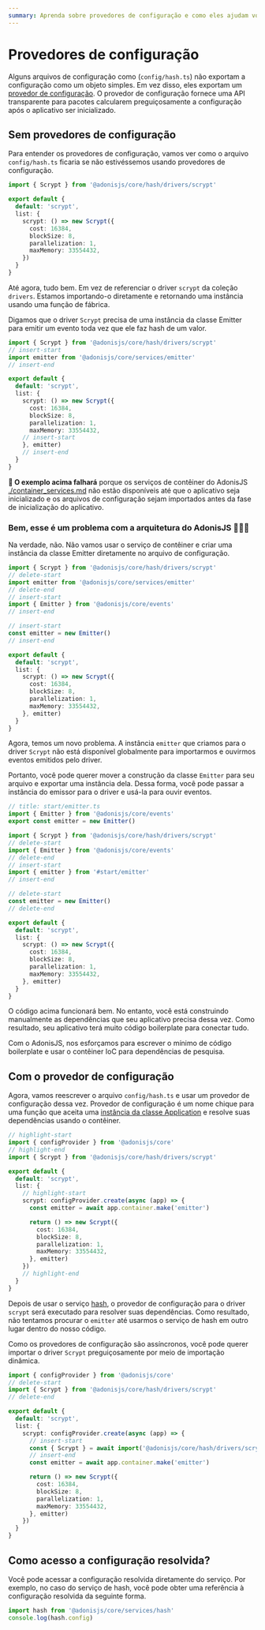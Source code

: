 ```yaml
---
summary: Aprenda sobre provedores de configuração e como eles ajudam você a calcular preguiçosamente a configuração após o aplicativo ser inicializado.
---
```


# Provedores de configuração

Alguns arquivos de configuração como (`config/hash.ts`) não exportam a configuração como um objeto simples. Em vez disso, eles exportam um [provedor de configuração](https://github.com/adonisjs/core/blob/main/src/config_provider.ts#L16). O provedor de configuração fornece uma API transparente para pacotes calcularem preguiçosamente a configuração após o aplicativo ser inicializado.

## Sem provedores de configuração

Para entender os provedores de configuração, vamos ver como o arquivo `config/hash.ts` ficaria se não estivéssemos usando provedores de configuração.

```ts
import { Scrypt } from '@adonisjs/core/hash/drivers/scrypt'

export default {
  default: 'scrypt',
  list: {
    scrypt: () => new Scrypt({
      cost: 16384,
      blockSize: 8,
      parallelization: 1,
      maxMemory: 33554432,
    })
  }
}
```

Até agora, tudo bem. Em vez de referenciar o driver `scrypt` da coleção `drivers`. Estamos importando-o diretamente e retornando uma instância usando uma função de fábrica.

Digamos que o driver `Scrypt` precisa de uma instância da classe Emitter para emitir um evento toda vez que ele faz hash de um valor.

```ts
import { Scrypt } from '@adonisjs/core/hash/drivers/scrypt'
// insert-start
import emitter from '@adonisjs/core/services/emitter'
// insert-end

export default {
  default: 'scrypt',
  list: {
    scrypt: () => new Scrypt({
      cost: 16384,
      blockSize: 8,
      parallelization: 1,
      maxMemory: 33554432,
    // insert-start
    }, emitter)
    // insert-end
  }
}
```

**🚨 O exemplo acima falhará** porque os serviços de contêiner do AdonisJS [./container_services.md](./container_services.md) não estão disponíveis até que o aplicativo seja inicializado e os arquivos de configuração sejam importados antes da fase de inicialização do aplicativo.

### Bem, esse é um problema com a arquitetura do AdonisJS 🤷🏻‍♂️
Na verdade, não. Não vamos usar o serviço de contêiner e criar uma instância da classe Emitter diretamente no arquivo de configuração.

```ts
import { Scrypt } from '@adonisjs/core/hash/drivers/scrypt'
// delete-start
import emitter from '@adonisjs/core/services/emitter'
// delete-end
// insert-start
import { Emitter } from '@adonisjs/core/events'
// insert-end

// insert-start
const emitter = new Emitter()
// insert-end

export default {
  default: 'scrypt',
  list: {
    scrypt: () => new Scrypt({
      cost: 16384,
      blockSize: 8,
      parallelization: 1,
      maxMemory: 33554432,
    }, emitter)
  }
}
```

Agora, temos um novo problema. A instância `emitter` que criamos para o driver `Scrypt` não está disponível globalmente para importarmos e ouvirmos eventos emitidos pelo driver.

Portanto, você pode querer mover a construção da classe `Emitter` para seu arquivo e exportar uma instância dela. Dessa forma, você pode passar a instância do emissor para o driver e usá-la para ouvir eventos.

```ts
// title: start/emitter.ts
import { Emitter } from '@adonisjs/core/events'
export const emitter = new Emitter()
```

```ts
import { Scrypt } from '@adonisjs/core/hash/drivers/scrypt'
// delete-start
import { Emitter } from '@adonisjs/core/events'
// delete-end
// insert-start
import { emitter } from '#start/emitter'
// insert-end

// delete-start
const emitter = new Emitter()
// delete-end

export default {
  default: 'scrypt',
  list: {
    scrypt: () => new Scrypt({
      cost: 16384,
      blockSize: 8,
      parallelization: 1,
      maxMemory: 33554432,
    }, emitter)
  }
}
```

O código acima funcionará bem. No entanto, você está construindo manualmente as dependências que seu aplicativo precisa dessa vez. Como resultado, seu aplicativo terá muito código boilerplate para conectar tudo.

Com o AdonisJS, nos esforçamos para escrever o mínimo de código boilerplate e usar o contêiner IoC para dependências de pesquisa.

## Com o provedor de configuração
Agora, vamos reescrever o arquivo `config/hash.ts` e usar um provedor de configuração dessa vez. Provedor de configuração é um nome chique para uma função que aceita uma [instância da classe Application](./application.md) e resolve suas dependências usando o contêiner.

```ts
// highlight-start
import { configProvider } from '@adonisjs/core'
// highlight-end
import { Scrypt } from '@adonisjs/core/hash/drivers/scrypt'

export default {
  default: 'scrypt',
  list: {
    // highlight-start
    scrypt: configProvider.create(async (app) => {
      const emitter = await app.container.make('emitter')

      return () => new Scrypt({
        cost: 16384,
        blockSize: 8,
        parallelization: 1,
        maxMemory: 33554432,
      }, emitter)
    })
    // highlight-end
  }
}
```

Depois de usar o serviço [hash](../security/hashing.md), o provedor de configuração para o driver `scrypt` será executado para resolver suas dependências. Como resultado, não tentamos procurar o `emitter` até usarmos o serviço de hash em outro lugar dentro do nosso código.

Como os provedores de configuração são assíncronos, você pode querer importar o driver `Scrypt` preguiçosamente por meio de importação dinâmica.

```ts
import { configProvider } from '@adonisjs/core'
// delete-start
import { Scrypt } from '@adonisjs/core/hash/drivers/scrypt'
// delete-end

export default {
  default: 'scrypt',
  list: {
    scrypt: configProvider.create(async (app) => {
      // insert-start
      const { Scrypt } = await import('@adonisjs/core/hash/drivers/scrypt')
      // insert-end
      const emitter = await app.container.make('emitter')

      return () => new Scrypt({
        cost: 16384,
        blockSize: 8,
        parallelization: 1,
        maxMemory: 33554432,
      }, emitter)
    })
  }
}
```

## Como acesso a configuração resolvida?
Você pode acessar a configuração resolvida diretamente do serviço. Por exemplo, no caso do serviço de hash, você pode obter uma referência à configuração resolvida da seguinte forma.

```ts
import hash from '@adonisjs/core/services/hash'
console.log(hash.config)
```
